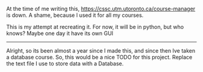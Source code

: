 At the time of me writing this, https://cssc.utm.utoronto.ca/course-manager
is down. A shame, because I used it for all my courses.

This is my attempt at recreating it. For now, it will be in python, but who knows?
Maybe one day it have its own GUI

----------------------------------------------------------------
Alright, so its been almost a year since I made this, and since then Ive taken a database course. 
So, this would be a nice TODO for this project. Replace the text file I use to store data with a Database. 

